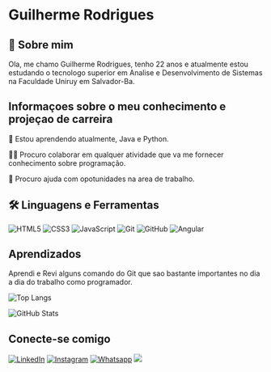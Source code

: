 # Guilherme Rodrigues

## 👋 Sobre mim
Ola, me chamo Guilherme Rodrigues, tenho 22 anos e atualmente estou estudando o tecnologo superior em Analise e Desenvolvimento de Sistemas na Faculdade Uniruy em Salvador-Ba.

## Informaçoes sobre o meu conhecimento e projeçao de carreira

🧠 Estou aprendendo atualmente, Java e Python.

👯‍♀️ Procuro colaborar em qualquer atividade que va me fornecer conhecimento sobre programação.

🤔 Procuro ajuda com opotunidades na area de trabalho.

## 🛠 Linguagens e Ferramentas
![HTML5](https://img.shields.io/badge/HTML5-000?style=for-the-badge&logo=html5) 
![CSS3](https://img.shields.io/badge/CSS3-000?style=for-the-badge&logo=css3&logoColor=264CE4)
![JavaScript](https://img.shields.io/badge/JavaScript-000?style=for-the-badge&logo=javascript)
![Git](https://img.shields.io/badge/Git-000?style=for-the-badge&amp;logo=git&amp;logoColor=E94D5F)
![GitHub](https://img.shields.io/badge/github-%23121011.svg?style=for-the-badge&logo=github&logoColor=white)
![Angular](https://img.shields.io/badge/Angular-000?style=for-the-badge&logo=angular&logoColor=C3002F)

## Aprendizados

Aprendi e Revi alguns comando do Git que sao bastante importantes no dia a dia do trabalho como programador.

![Top Langs](https://github-readme-stats-git-masterrstaa-rickstaa.vercel.app/api/top-langs/?username=GuiilhermeRodriigues&layout=compact&bg_color=000&border_color=397a4c&title_color=fff&text_color=FFF)

![GitHub Stats](https://github-readme-stats.vercel.app/api?username=GuiilhermeRodriigues&theme=transparent&bg_color=000&border_color=397a4c&show_icons=true&icon_color=397a4c&title_color=397a4c&text_color=FFF&hide_title=true)


## Conecte-se comigo
[![LinkedIn](https://img.shields.io/badge/LinkedIn-000?style=for-the-badge&logo=linkedin&logoColor=0E76A8)](https://www.linkedin.com/in/guilherme-rodrigues-22887a1a3/)
[![Instagram](https://img.shields.io/badge/Instagram-000?style=for-the-badge&logo=instagram)](https://www.instagram.com/rodriigues_guiilherme/)
[![Whatsapp](https://img.shields.io/badge/Whatsapp-000?style=for-the-badge&logo=whatsapp)](https://api.whatsapp.com/send/?phone=5571994011428&text&type=phone_number&app_absent=0)
<a href = "mailto:guilherme.jose.ti@gmail.com"><img src="https://img.shields.io/badge/-Gmail-%23333?style=for-the-badge&logo=gmail&logoColor=white" target="_blank"></a>
